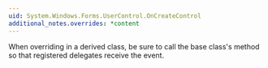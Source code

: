 ```yaml
---
uid: System.Windows.Forms.UserControl.OnCreateControl
additional_notes.overrides: *content
---
```


<p>When overriding <xref href="System.Windows.Forms.UserControl.OnCreateControl"></xref> in a derived class, be sure to call the base class's <xref href="System.Windows.Forms.UserControl.OnCreateControl"></xref> method so that registered delegates receive the event.</p>


